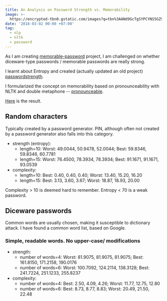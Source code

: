 ```yaml
---
title: An Analysis on Password Strength vs. Memorability
image: >-
  https://encrypted-tbn0.gstatic.com/images?q=tbn%3AANd9GcTgSYPCYNS5GZ9ec5BU2WDjn9YbZ1F2nEGABnZAhXZtSUkikTjg
date: '2018-03-02 00:00 +07:00'
tag:
  - nlp
  - nltk
  - password
---
```


As I am creating [memorable-password](https://github.com/patarapolw/memorable-password) project, I am challenged on whether diceware-type passwords / memorable passwords are really strong.

I learnt about Entropy and created (actually updated an old project) [passwordstrength](https://github.com/patarapolw/passwordstrength).

I formularized the concept on memorability based on pronounceability with NLTK and double metaphone -- [pronounceable](https://github.com/patarapolw/pronounceable).

[Here](https://github.com/patarapolw/memorable-password/tree/master/analysis) is the result.

<!-- excerpt_separator -->

## Random characters

Typically created by a password generator. PIN, although often not created by a password generator also falls into this category.

- strength (entropy):
  - length=10: Worst: 49.0044, 50.9478, 52.0044; Best: 59.8346, 59.8346, 60.7781
  - length=15: Worst: 76.4500, 78.3934, 78.3934; Best: 91.1671, 91.1671, 93.0539
- complexity:
  - length=10: Best: 0.40, 0.40, 0.40; Worst: 13.40, 15.20, 16.20
  - length=15: Best: 3.13, 3.60, 3.67; Worst: 18.87, 18.93, 20.00

Complexity > 10 is deemed hard to remember. Entropy < 70 is a weak password.

## Diceware passwords

Common words are usually chosen, making it susceptible to dictionary attack. I have found a common word list, based on Google.

### Simple, readable words. No upper-case/ modifications

- strength:
  - number of words=4: Worst: 81.9075, 81.9075, 81.9075; Best: 161.8150, 171.2158, 190.0176
  - number of words=6: Worst: 100.7092, 124.2114, 138.3128; Best: 241.7224, 251.1233, 255.8237
- complexity:
  - number of words=4: Best: 2.50, 4.09, 4.26; Worst: 11.77, 12.75, 12.80
  - number of words=6: Best: 8.73, 8.77, 8.83; Worst: 20.49, 21.50, 22.48
